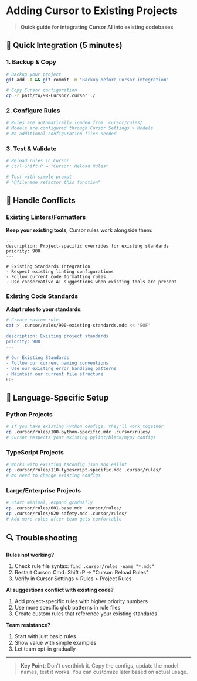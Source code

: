 # Adding Cursor to Existing Projects

> **Quick guide for integrating Cursor AI into existing codebases**

## 🚀 Quick Integration (5 minutes)

### 1. Backup & Copy
```bash
# Backup your project
git add -A && git commit -m "Backup before Cursor integration"

# Copy Cursor configuration
cp -r path/to/98-Cursor/.cursor ./
```

### 2. Configure Rules
```bash
# Rules are automatically loaded from .cursor/rules/
# Models are configured through Cursor Settings > Models
# No additional configuration files needed
```

### 3. Test & Validate
```bash
# Reload rules in Cursor
# Ctrl+Shift+P → "Cursor: Reload Rules"

# Test with simple prompt
# "@filename refactor this function"
```

## 🔧 Handle Conflicts

### Existing Linters/Formatters
**Keep your existing tools**, Cursor rules work alongside them:
```mdc
---
description: Project-specific overrides for existing standards
priority: 900
---

# Existing Standards Integration
- Respect existing linting configurations
- Follow current code formatting rules
- Use conservative AI suggestions when existing tools are present
```

### Existing Code Standards
**Adapt rules to your standards**:
```bash
# Create custom rule
cat > .cursor/rules/900-existing-standards.mdc << 'EOF'
---
description: Existing project standards
priority: 900
---

# Our Existing Standards
- Follow our current naming conventions
- Use our existing error handling patterns
- Maintain our current file structure
EOF
```

## 🎯 Language-Specific Setup

### Python Projects
```bash
# If you have existing Python configs, they'll work together
cp .cursor/rules/100-python-specific.mdc .cursor/rules/
# Cursor respects your existing pylint/black/mypy configs
```

### TypeScript Projects
```bash
# Works with existing tsconfig.json and eslint
cp .cursor/rules/110-typescript-specific.mdc .cursor/rules/
# No need to change existing configs
```

### Large/Enterprise Projects
```bash
# Start minimal, expand gradually
cp .cursor/rules/001-base.mdc .cursor/rules/
cp .cursor/rules/020-safety.mdc .cursor/rules/
# Add more rules after team gets comfortable
```

## 🔍 Troubleshooting

**Rules not working?**
1. Check rule file syntax: `find .cursor/rules -name "*.mdc"`
2. Restart Cursor: Cmd+Shift+P → "Cursor: Reload Rules"
3. Verify in Cursor Settings > Rules > Project Rules

**AI suggestions conflict with existing code?**
1. Add project-specific rules with higher priority numbers
2. Use more specific glob patterns in rule files
3. Create custom rules that reference your existing standards

**Team resistance?**
1. Start with just basic rules
2. Show value with simple examples
3. Let team opt-in gradually

---

> **Key Point**: Don't overthink it. Copy the configs, update the model names, test it works. You can customize later based on actual usage.
